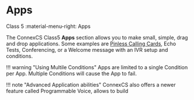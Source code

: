 # Apps
Class 5 :material-menu-right: Apps

The ConnexCS Class5 **Apps** section allows you to make small, simple, drag and drop applications. Some examples are [Pinless Calling Cards](https://docs.connexcs.com/calling-card/), Echo Tests, Conferencing, or a Welcome message with an IVR setup and conditions. 

!!! warning "Using Multile Conditions"
    Apps are limited to a single Condition per App. Multiple Conditions will cause the App to fail.  
    
!!! note "Advanced Application abilities"
    ConnexCS also offers a newer feature called Programmable Voice, allows to build 



